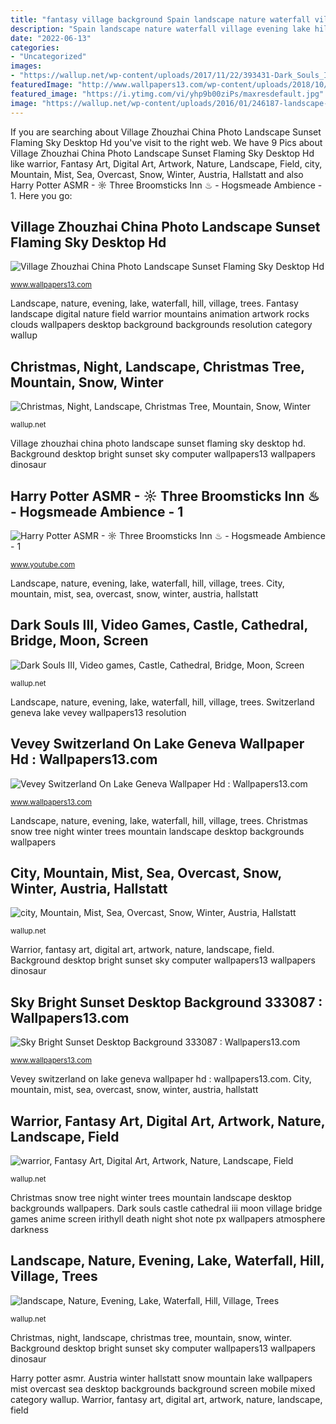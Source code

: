 ```yaml
---
title: "fantasy village background Spain landscape nature waterfall village evening lake hill trees shrubs wallpapers desktop backgrounds tree background pink category wallup"
description: "Spain landscape nature waterfall village evening lake hill trees shrubs wallpapers desktop backgrounds tree background pink category wallup"
date: "2022-06-13"
categories:
- "Uncategorized"
images:
- "https://wallup.net/wp-content/uploads/2017/11/22/393431-Dark_Souls_III-video_games-castle-cathedral-bridge-Moon-screen_shot-village.jpg"
featuredImage: "http://www.wallpapers13.com/wp-content/uploads/2018/10/Village-Zhouzhai-China-Photo-landscape-sunset-flaming-sky-Desktop-HD-Wallpapers-for-mobile-phones-and-computer-3840x2160.jpg"
featured_image: "https://i.ytimg.com/vi/yhp9b00ziPs/maxresdefault.jpg"
image: "https://wallup.net/wp-content/uploads/2016/01/246187-landscape-nature-evening-lake-waterfall-hill-village-trees-shrubs-Spain.jpg"
---
```


If you are searching about Village Zhouzhai China Photo Landscape Sunset Flaming Sky Desktop Hd you've visit to the right web. We have 9 Pics about Village Zhouzhai China Photo Landscape Sunset Flaming Sky Desktop Hd like warrior, Fantasy Art, Digital Art, Artwork, Nature, Landscape, Field, city, Mountain, Mist, Sea, Overcast, Snow, Winter, Austria, Hallstatt and also Harry Potter ASMR - ☼ Three Broomsticks Inn ♨ - Hogsmeade Ambience - 1. Here you go:

## Village Zhouzhai China Photo Landscape Sunset Flaming Sky Desktop Hd

![Village Zhouzhai China Photo Landscape Sunset Flaming Sky Desktop Hd](http://www.wallpapers13.com/wp-content/uploads/2018/10/Village-Zhouzhai-China-Photo-landscape-sunset-flaming-sky-Desktop-HD-Wallpapers-for-mobile-phones-and-computer-3840x2160.jpg "Spain landscape nature waterfall village evening lake hill trees shrubs wallpapers desktop backgrounds tree background pink category wallup")

<small>www.wallpapers13.com</small>

Landscape, nature, evening, lake, waterfall, hill, village, trees. Fantasy landscape digital nature field warrior mountains animation artwork rocks clouds wallpapers desktop background backgrounds resolution category wallup

## Christmas, Night, Landscape, Christmas Tree, Mountain, Snow, Winter

![Christmas, Night, Landscape, Christmas Tree, Mountain, Snow, Winter](https://wallup.net/wp-content/uploads/2015/12/148359-Christmas-night-landscape-Christmas_Tree-mountain-snow-winter-trees.jpg "China desktop village wallpapers landscape sky computer mobile phones sunset flaming 2160 wallpapers13 ipad stunning resolution")

<small>wallup.net</small>

Village zhouzhai china photo landscape sunset flaming sky desktop hd. Background desktop bright sunset sky computer wallpapers13 wallpapers dinosaur

## Harry Potter ASMR - ☼ Three Broomsticks Inn ♨ - Hogsmeade Ambience - 1

![Harry Potter ASMR - ☼ Three Broomsticks Inn ♨ - Hogsmeade Ambience - 1](https://i.ytimg.com/vi/yhp9b00ziPs/maxresdefault.jpg "Dark souls iii, video games, castle, cathedral, bridge, moon, screen")

<small>www.youtube.com</small>

Landscape, nature, evening, lake, waterfall, hill, village, trees. City, mountain, mist, sea, overcast, snow, winter, austria, hallstatt

## Dark Souls III, Video Games, Castle, Cathedral, Bridge, Moon, Screen

![Dark Souls III, Video games, Castle, Cathedral, Bridge, Moon, Screen](https://wallup.net/wp-content/uploads/2017/11/22/393431-Dark_Souls_III-video_games-castle-cathedral-bridge-Moon-screen_shot-village.jpg "City, mountain, mist, sea, overcast, snow, winter, austria, hallstatt")

<small>wallup.net</small>

Landscape, nature, evening, lake, waterfall, hill, village, trees. Switzerland geneva lake vevey wallpapers13 resolution

## Vevey Switzerland On Lake Geneva Wallpaper Hd : Wallpapers13.com

![Vevey Switzerland On Lake Geneva Wallpaper Hd : Wallpapers13.com](http://www.wallpapers13.com/wp-content/uploads/2016/02/Vevey-Switzerland-on-Lake-Geneva-wallpaper-Hd.jpg "Spain landscape nature waterfall village evening lake hill trees shrubs wallpapers desktop backgrounds tree background pink category wallup")

<small>www.wallpapers13.com</small>

Landscape, nature, evening, lake, waterfall, hill, village, trees. Christmas snow tree night winter trees mountain landscape desktop backgrounds wallpapers

## City, Mountain, Mist, Sea, Overcast, Snow, Winter, Austria, Hallstatt

![city, Mountain, Mist, Sea, Overcast, Snow, Winter, Austria, Hallstatt](https://wallup.net/wp-content/uploads/2016/05/02/267876-city-mountain-mist-sea-overcast-snow-winter-Austria-Hallstatt-lake.jpg "Sky bright sunset desktop background 333087 : wallpapers13.com")

<small>wallup.net</small>

Warrior, fantasy art, digital art, artwork, nature, landscape, field. Background desktop bright sunset sky computer wallpapers13 wallpapers dinosaur

## Sky Bright Sunset Desktop Background 333087 : Wallpapers13.com

![Sky Bright Sunset Desktop Background 333087 : Wallpapers13.com](http://www.wallpapers13.com/wp-content/uploads/2016/01/Sky-bright-sunset-desktop-background-333087-1280x960.jpg "Background desktop bright sunset sky computer wallpapers13 wallpapers dinosaur")

<small>www.wallpapers13.com</small>

Vevey switzerland on lake geneva wallpaper hd : wallpapers13.com. City, mountain, mist, sea, overcast, snow, winter, austria, hallstatt

## Warrior, Fantasy Art, Digital Art, Artwork, Nature, Landscape, Field

![warrior, Fantasy Art, Digital Art, Artwork, Nature, Landscape, Field](https://wallup.net/wp-content/uploads/2016/06/23/395000-warrior-fantasy_art-digital_art-artwork-nature-landscape-field-rocks-mountains-clouds-animation.jpg "China desktop village wallpapers landscape sky computer mobile phones sunset flaming 2160 wallpapers13 ipad stunning resolution")

<small>wallup.net</small>

Christmas snow tree night winter trees mountain landscape desktop backgrounds wallpapers. Dark souls castle cathedral iii moon village bridge games anime screen irithyll death night shot note px wallpapers atmosphere darkness

## Landscape, Nature, Evening, Lake, Waterfall, Hill, Village, Trees

![landscape, Nature, Evening, Lake, Waterfall, Hill, Village, Trees](https://wallup.net/wp-content/uploads/2016/01/246187-landscape-nature-evening-lake-waterfall-hill-village-trees-shrubs-Spain.jpg "Dark souls castle cathedral iii moon village bridge games anime screen irithyll death night shot note px wallpapers atmosphere darkness")

<small>wallup.net</small>

Christmas, night, landscape, christmas tree, mountain, snow, winter. Background desktop bright sunset sky computer wallpapers13 wallpapers dinosaur

Harry potter asmr. Austria winter hallstatt snow mountain lake wallpapers mist overcast sea desktop backgrounds background screen mobile mixed category wallup. Warrior, fantasy art, digital art, artwork, nature, landscape, field
